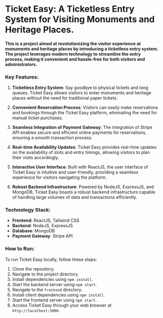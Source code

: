 # Ticket Easy: A Ticketless Entry System for Visiting Monuments and Heritage Places.

#### This is a project aimed at revolutionizing the visitor experience at monuments and heritage places by introducing a ticketless entry system. The project leverages modern technology to streamline the entry process, making it convenient and hassle-free for both visitors and administrators.

### Key Features:
1. **Ticketless Entry System**: Say goodbye to physical tickets and long queues. Ticket Easy allows visitors to enter monuments and heritage places without the need for traditional paper tickets.
   
2. **Convenient Reservation Process**: Visitors can easily make reservations and bookings through the Ticket Easy platform, eliminating the need for manual ticket purchases.

3. **Seamless Integration of Payment Gateway**: The integration of Stripe API enables secure and efficient online payments for reservations, ensuring a smooth transaction process.

4. **Real-time Availability Updates**: Ticket Easy provides real-time updates on the availability of slots and entry timings, allowing visitors to plan their visits accordingly.

5. **Interactive User Interface**: Built with ReactJS, the user interface of Ticket Easy is intuitive and user-friendly, providing a seamless experience for visitors navigating the platform.

6. **Robust Backend Infrastructure**: Powered by NodeJS, ExpressJS, and MongoDB, Ticket Easy boasts a robust backend infrastructure capable of handling large volumes of data and transactions efficiently.

### Technology Stack:
- **Frontend**: ReactJS, Tailwind CSS
- **Backend**: NodeJS, ExpressJS
- **Database**: MongoDB
- **Payment Gateway**: Stripe API

### How to Run:
To run Ticket Easy locally, follow these steps:
1. Clone the repository.
2. Navigate to the project directory.
3. Install dependencies using `npm install`.
4. Start the backend server using `npm start`.
5. Navigate to the `frontend` directory.
6. Install client dependencies using `npm install`.
7. Start the frontend server using `npm start`.
8. Access Ticket Easy through your web browser at `http://localhost:3000`.

